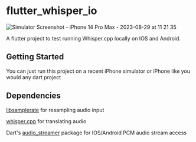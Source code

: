 # flutter_whisper_io
![Simulator Screenshot - iPhone 14 Pro Max - 2023-08-29 at 11 21 35](https://github.com/gabrielclark3330/flutter_whisper_io/assets/59420727/15786412-c90d-4423-83a9-259ec500e8ac)

A flutter project to test running Whisper.cpp locally on IOS and Android.

## Getting Started

You can just run this project on a recent iPhone simulator or iPhone like you would any dart project

## Dependencies
[libsamplerate](https://github.com/libsndfile/libsamplerate) for resampling audio input

[whisper.cpp](https://github.com/ggerganov/whisper.cpp) for translating audio

Dart's [audio_streamer](https://pub.dev/packages/audio_streamer) package for IOS/Android PCM audio stream access
